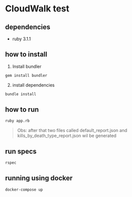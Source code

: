 # CloudWalk test

## dependencies

- ruby 3.1.1

## how to install

1. Install bundler

``` sh
gem install bundler
```

2. install dependencies

``` sh
bundle install
```

## how to run

``` sh
ruby app.rb
```

> Obs: after that two files called default_report.json and kills_by_death_type_report.json wil be generated

## run specs

``` sh
rspec
```

## running using docker

``` sh
docker-compose up
```
